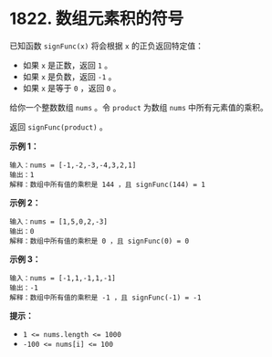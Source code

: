 # 1822. 数组元素积的符号

已知函数 `signFunc(x)` 将会根据 `x` 的正负返回特定值：

- 如果 `x` 是正数，返回 `1` 。
- 如果 `x` 是负数，返回 `-1` 。
- 如果 `x` 是等于 `0` ，返回 `0` 。

给你一个整数数组 `nums` 。令 `product` 为数组 `nums` 中所有元素值的乘积。

返回 `signFunc(product)` 。

**示例 1：**

```()
输入：nums = [-1,-2,-3,-4,3,2,1]
输出：1
解释：数组中所有值的乘积是 144 ，且 signFunc(144) = 1
```

**示例 2：**

```()
输入：nums = [1,5,0,2,-3]
输出：0
解释：数组中所有值的乘积是 0 ，且 signFunc(0) = 0
```

**示例 3：**

```()
输入：nums = [-1,1,-1,1,-1]
输出：-1
解释：数组中所有值的乘积是 -1 ，且 signFunc(-1) = -1
```

**提示：**

- `1 <= nums.length <= 1000`
- `-100 <= nums[i] <= 100`
